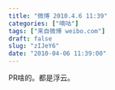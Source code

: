 ```yaml
---
title: "微博 2010.4.6 11:39"
categories: ["嘀咕"]
tags: ["来自微博 weibo.com"]
draft: false
slug: "zIJeY6"
date: "2010-04-06 11:39:00"
---
```


<p>PR啥的。都是浮云。 ​​​​</p>
